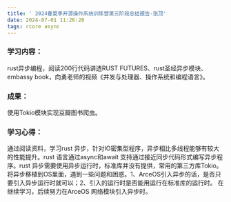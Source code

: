 ```yaml
---
title: ' 2024春夏季开源操作系统训练营第三阶段总结报告-张顶'
date: 2024-07-01 11:26:20
tags: rcore async
---
```


### 学习内容： 

rust异步编程，阅读200行代码讲透RUST FUTURES、rust圣经异步模块、embassy book，向勇老师的视频《并发与处理器、操作系统和编程语言》。

### 成果：

使用Tokio模块实现豆瓣图书爬虫。

### 学习心得：

通过阅读资料，学习rust 异步，针对IO密集型程序，异步相比多线程能够有较大的性能提升。rust 语言通过async和await 支持通过接近同步代码形式编写异步程序。rust 异步需要使用异步运行时，标准库并没有提供，常用的第三方库Tokio。
将异步移植到OS里面，遇到一些问题和困惑。1、ArceOS引入异步的话，是否只要引入异步运行时就可以；2、引入的运行时是否能用运行在标准库的运行时。
在继续学习，后续努力在ArceOS 网络模块引入异步时。
